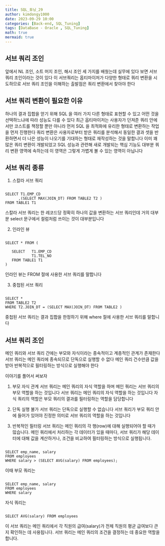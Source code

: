 ```yaml
---
title: SQL_튜닝_29
author: kimdongy1000
date: 2023-09-29 10:00
categories: [Back-end, SQL_Tuning]
tags: [DataBase - Oracle , SQL_Tuning]
math: true
mermaid: true
---
```


## 서브 쿼리 조인 
앞에서 NL 조인, 소트 머지 조인, 해시 조인 세 가지를 배웠는데 실무에 있다 보면 서브 쿼리 조인이라는 것이 있다 이 서브쿼리는 옵티마이저가 다양한 형태로 쿼리 변환을 시도하므로 서브 쿼리 조인을 이해하는 출발점은 쿼리 변환에서 찾아야 한다

## 서브 쿼리 변환이 필요한 이유
하나의 결과 집합을 얻기 위해 SQL 을 여러 가지 다른 형태로 표현할 수 있고 어떤 것을 선택하느냐에 따라 성능도 다를 수 있다 최근 옵티마이저는 사용자가 던져준 쿼리 안에서만 코스트를 책정할 뿐만 아니라 먼저 SQL 을 최적화에 유리한 형태로 변환하는 작업을 먼저 진행한다 쿼리 변환은 사용자로부터 받은 쿼리를 분석해서 동일한 결과 셋을 반환하면서 더 나은 성능이 나오기를 기대하는 형태로 재작성하는 것을 말합니다 이미 꽤 많은 쿼리 변환이 개발되었고 SQL 성능과 관련해 새로 개발되는 핵심 기능도 대부분 쿼리 변환 영역에 속하는데 이 영역은 그렇게 가볍게 볼 수 있는 영역이 아닙니다

## 서브 쿼리 종류

1. 스칼라 서브 쿼리 

```

SELECT T1.EMP_CD      
      ,(SELECT MAX(JOIN_DT) FROM TABLE2 T2 )
FROM TABLE1 T1

```
스칼라 서브 쿼리는 한 레코드당 정확히 하나의 값을 변환하는 서브 쿼리인데 거의 대부분 select 문구에서 컬럼처럼 쓰이는 것이 대부분입니다

2. 인라인 뷰 

```

SELECT * FROM (

   SELECT   T1.EMP_CD      
            T1.TEL_NO
   FROM TABLE1 T1
)

```
인라인 뷰는 FROM 절에 사용한 서브 쿼리를 말합니다

3. 중첩된 서브 쿼리 

```

SELECT * 
FROM TABLE2 T2
WHERE T2.JOIN_DT = (SELECT MAX(JOIN_DT) FROM TABLE2 )

```
중첩된 서브 쿼리는 결과 집합을 한정하기 위해 where 절에 사용한 서브 쿼리를 말합니다


## 서브 쿼리 조인
메인 쿼리와 서브 쿼리 간에는 부모와 자식이라는 종속적이고 계층적인 관계가 존재한다 서브 쿼리는 메인 쿼리에 종속되므로 단독으로 실행할 수 없다 메인 쿼리 건수만큼 값을 받아 반복적으로 필터링하는 방식으로 실행해야 한다

이야기를 풀어서 써보자

1. 부모 자식 관계 서브 쿼리는 메인 쿼리의 자식 역할을 하며 메인 쿼리는 서브 쿼리의 부모 역할을 하는 것입니다 서브 쿼리는 메인 쿼리의 자식 역할을 하는 것입니다 자식 쿼리의 역할은 부모 쿼리의 결과를 필터링하는 역할을 담당합니다

2. 단독 실행 불가 서브 쿼리는 단독으로 실행할 수 없습니다 서브 쿼리가 부모 쿼리 안에 들어가 있어야 진정한 의미로 서브 쿼리의 역할을 하는 것입니다

3. 반복적인 필터링 서브 쿼리는 메인 쿼리의 각 행(row)에 대해 실행되어야 할 때가 많습니다. 메인 쿼리에서 처리하는 각 데이터가 있을 때마다, 서브 쿼리가 해당 데이터에 대해 값을 계산하거나, 조건을 비교하여 필터링하는 방식으로 실행됩니다.

```

SELECT emp_name, salary
FROM employees
WHERE salary > (SELECT AVG(salary) FROM employees);

```

이때 부모 쿼리는 
```

SELECT emp_name, salary
FROM employees
WHERE salary 

```

자식 쿼리는 

```

SELECT AVG(salary) FROM employees

```
이 서브 쿼리는 메인 쿼리에서 각 직원의 급여(salary)가 전체 직원의 평균 급여보다 큰지 확인하는 데 사용됩니다. 서브 쿼리는 메인 쿼리의 조건을 결정하는 데 중요한 역할을 합니다.
